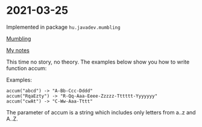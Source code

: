 # 2021-03-25

Implemented in package `hu.javadev.mumbling`

[Mumbling](https://www.codewars.com/kata/5667e8f4e3f572a8f2000039)

[My notes](NOTES.md)

This time no story, no theory. The examples below show you how to write function accum:

Examples:

```text
accum("abcd") -> "A-Bb-Ccc-Dddd"
accum("RqaEzty") -> "R-Qq-Aaa-Eeee-Zzzzz-Tttttt-Yyyyyyy"
accum("cwAt") -> "C-Ww-Aaa-Tttt"
```

The parameter of accum is a string which includes only letters from a..z and A..Z.
